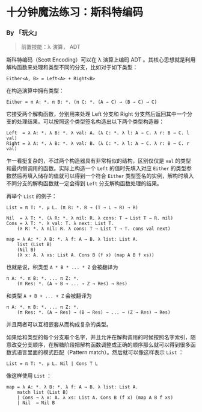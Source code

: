 # 十分钟魔法练习：斯科特编码

### By 「玩火」

> 前置技能：λ 演算， ADT 

斯科特编码（Scott Encoding）可以在 λ 演算上编码 ADT 。其核心思想就是利用解构函数来处理和类型不同的分支，比如对于如下类型：

```
Either<A, B> = Left<A> + Right<B>
```

在构造演算中拥有类型：

```
Either = π A: *. π B: *. (π C: *. (A → C) → (B → C) → C)
```

它接受两个解构函数，分别用来处理 Left 分支和 Right 分支然后返回其中一个分支的处理结果。可以按照这个类型签名构造出以下两个类型构造器：

```
Left  = λ A: *. λ B: *. λ val: A. (λ C: *. λ l: A → C. λ r: B → C. l val)
Right = λ A: *. λ B: *. λ val: B. (λ C: *. λ l: A → C. λ r: B → C. r val)
```

乍一看挺复杂的，不过两个构造器具有非常相似的结构，区别仅仅是 `val` 的类型和最内侧调用的函数。实际上构造一个 `Left` 的值时先填入对应 `Either` 的类型参数然后再填入储存的值就可以得到一个符合 `Either` 类型签名的实例，解构时填入不同分支的解构函数就一定会得到 `Left` 分支解构函数处理的结果。

再举个 `List` 的例子：

```
List = π T: *. μ L. (π R: *. R → (T → L → R) → R)

Nil  = λ T: *. (λ R: *. λ nil: R. λ cons: T → List T → R. nil)
Cons = λ T: *. λ val: T. λ next: List T. 
	(λ R: *. λ nil: R. λ cons: T → List T → T. cons val next)

map = λ A: *. λ B: *. λ f: A → B. λ list: List A. 
	list (List B)
	(Nil B)
	(λ x: A. λ xs: List A. Cons B (f x) (map A B f xs))
```

也就是说，积类型 `A * B * ... * Z` 会被翻译为

```
π A: *. π B: *. ... π Z: *. 
	(π Res: *. (A → B → ... → Z → Res) → Res)
```

和类型 `A + B + ... + Z` 会被翻译为

```
π A: *. π B: *. ... π Z: *. 
	(π Res: *. (A → Res) → (B → Res) → ... → (Z → Res) → Res)
```

并且两者可以互相嵌套从而构成复杂的类型。

如果给和类型的每个分支取个名字，并且允许在解构调用的时候按照名字索引，随意改变分支顺序，在解糖阶段把解构函数调整成正确的顺序那么就可以得到很多函数式语言里面的模式匹配（Pattern match）。然后就可以像这样表示 `List` ：

```
List = π T: *. μ L. Nil | Cons T L
```

像这样使用 `List` ：

```
map = λ A: *. λ B: *. λ f: A → B. λ list: List A. 
	match list (List B)
	| Cons → λ x: A. λ xs: List A. Cons B (f x) (map A B f xs)
	| Nil  → Nil B
```

